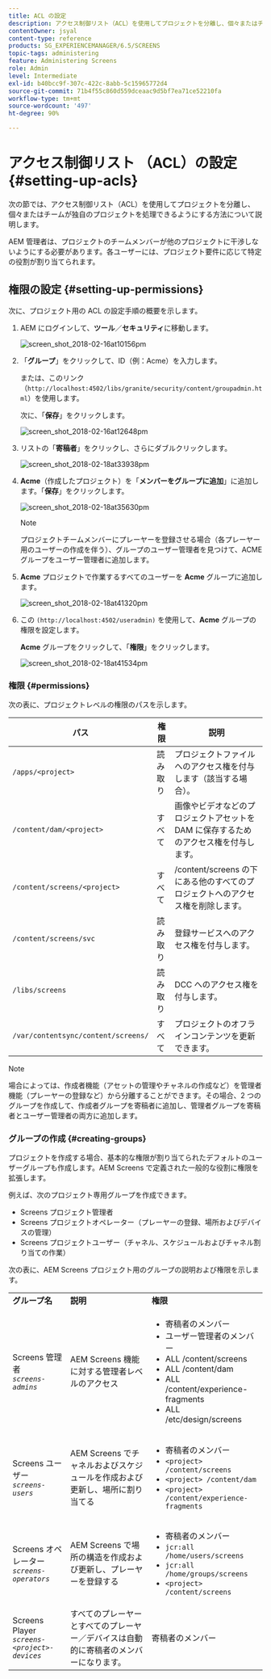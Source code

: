 ```yaml
---
title: ACL の設定
description: アクセス制御リスト（ACL）を使用してプロジェクトを分離し、個々またはチームが独自のプロジェクトを処理できるようにする方法を説明します。
contentOwner: jsyal
content-type: reference
products: SG_EXPERIENCEMANAGER/6.5/SCREENS
topic-tags: administering
feature: Administering Screens
role: Admin
level: Intermediate
exl-id: b40bcc9f-307c-422c-8abb-5c15965772d4
source-git-commit: 71b4f55c860d559dceaac9d5bf7ea71ce52210fa
workflow-type: tm+mt
source-wordcount: '497'
ht-degree: 90%

---
```


# アクセス制御リスト （ACL）の設定 {#setting-up-acls}

次の節では、アクセス制御リスト（ACL）を使用してプロジェクトを分離し、個々またはチームが独自のプロジェクトを処理できるようにする方法について説明します。

AEM 管理者は、プロジェクトのチームメンバーが他のプロジェクトに干渉しないようにする必要があります。各ユーザーには、プロジェクト要件に応じて特定の役割が割り当てられます。

## 権限の設定 {#setting-up-permissions}

次に、プロジェクト用の ACL の設定手順の概要を示します。

1. AEM にログインして、**ツール**／**セキュリティ**&#x200B;に移動します。

   ![screen_shot_2018-02-16at10156pm](assets/screen_shot_2018-02-16at10156pm.png)

1. 「**グループ**」をクリックして、ID（例：Acme）を入力します。

   または、このリンク（`http://localhost:4502/libs/granite/security/content/groupadmin.html`）を使用します。

   次に、「**保存**」をクリックします。

   ![screen_shot_2018-02-16at12648pm](assets/screen_shot_2018-02-16at12648pm.png)

1. リストの「**寄稿者**」をクリックし、さらにダブルクリックします。

   ![screen_shot_2018-02-18at33938pm](assets/screen_shot_2018-02-18at33938pm.png)

1. **Acme**（作成したプロジェクト）を「**メンバーをグループに追加**」に追加します。「**保存**」をクリックします。

   ![screen_shot_2018-02-18at35630pm](assets/screen_shot_2018-02-18at35630pm.png)

   >[!NOTE]
   >
   >プロジェクトチームメンバーにプレーヤーを登録させる場合（各プレーヤー用のユーザーの作成を伴う）、グループのユーザー管理者を見つけて、ACME グループをユーザー管理者に追加します。

1. **Acme** プロジェクトで作業するすべてのユーザーを **Acme** グループに追加します。

   ![screen_shot_2018-02-18at41320pm](assets/screen_shot_2018-02-18at41320pm.png)

1. この `(http://localhost:4502/useradmin)` を使用して、**Acme** グループの権限を設定します。

   **Acme** グループをクリックして、「**権限**」をクリックします。

   ![screen_shot_2018-02-18at41534pm](assets/screen_shot_2018-02-18at41534pm.png)

### 権限 {#permissions}

次の表に、プロジェクトレベルの権限のパスを示します。

| **パス** | **権限** | **説明** |
|---|---|---|
| `/apps/<project>` | 読み取り | プロジェクトファイルへのアクセス権を付与します（該当する場合）。 |
| `/content/dam/<project>` | すべて | 画像やビデオなどのプロジェクトアセットを DAM に保存するためのアクセス権を付与します。 |
| `/content/screens/<project>` | すべて | /content/screens の下にある他のすべてのプロジェクトへのアクセス権を削除します。 |
| `/content/screens/svc` | 読み取り | 登録サービスへのアクセス権を付与します。 |
| `/libs/screens` | 読み取り | DCC へのアクセス権を付与します。 |
| `/var/contentsync/content/screens/` | すべて | プロジェクトのオフラインコンテンツを更新できます。 |

>[!NOTE]
>
>場合によっては、作成者機能（アセットの管理やチャネルの作成など）を管理者機能（プレーヤーの登録など）から分離することができます。その場合、2 つのグループを作成して、作成者グループを寄稿者に追加し、管理者グループを寄稿者とユーザー管理者の両方に追加します。

### グループの作成 {#creating-groups}

プロジェクトを作成する場合、基本的な権限が割り当てられたデフォルトのユーザーグループも作成します。AEM Screens で定義された一般的な役割に権限を拡張します。

例えば、次のプロジェクト専用グループを作成できます。

* Screens プロジェクト管理者
* Screens プロジェクトオペレーター（プレーヤーの登録、場所およびデバイスの管理）
* Screens プロジェクトユーザー（チャネル、スケジュールおよびチャネル割り当ての作業）

次の表に、AEM Screens プロジェクト用のグループの説明および権限を示します。

<table>
 <tbody>
  <tr>
   <td><strong>グループ名</strong></td>
   <td><strong>説明</strong></td>
   <td><strong>権限</strong></td>
  </tr>
  <tr>
   <td>Screens 管理者<br /> <em><code>screens-admins</code></em></td>
   <td>AEM Screens 機能に対する管理者レベルのアクセス</td>
   <td>
    <ul>
     <li>寄稿者のメンバー</li>
     <li>ユーザー管理者のメンバー</li>
     <li>ALL /content/screens</li>
     <li>ALL /content/dam</li>
     <li>ALL /content/experience-fragments</li>
     <li>ALL /etc/design/screens</li>
    </ul> </td>
  </tr>
  <tr>
   <td>Screens ユーザー<br /> <em><code>screens-users</code></em></td>
   <td>AEM Screens でチャネルおよびスケジュールを作成および更新し、場所に割り当てる</td>
   <td>
    <ul>
     <li>寄稿者のメンバー</li>
     <li><code>&lt;project&gt; /content/screens</code></li>
     <li><code>&lt;project&gt; /content/dam</code></li>
     <li><code>&lt;project&gt; /content/experience-fragments</code></li>
    </ul> </td>
  </tr>
  <tr>
   <td>Screens オペレーター<br /> <em><code>screens-operators</code></em></td>
   <td>AEM Screens で場所の構造を作成および更新し、プレーヤーを登録する</td>
   <td>
    <ul>
     <li>寄稿者のメンバー</li>
     <li><code>jcr:all /home/users/screens</code></li>
     <li><code>jcr:all /home/groups/screens</code></li>
     <li><code>&lt;project&gt; /content/screens</code></li>
    </ul> </td>
  </tr>
  <tr>
   <td>Screens Player<br /> <em><code>screens-&lt;project&gt;-devices</code></em></td>
   <td>すべてのプレーヤーとすべてのプレーヤー／デバイスは自動的に寄稿者のメンバーになります。</td>
   <td><p> 寄稿者のメンバー</p> </td>
  </tr>
 </tbody>
</table>
